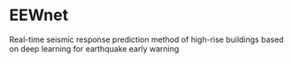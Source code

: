 # EEWnet
Real-time seismic response prediction method of high-rise buildings based on deep learning for earthquake early warning
